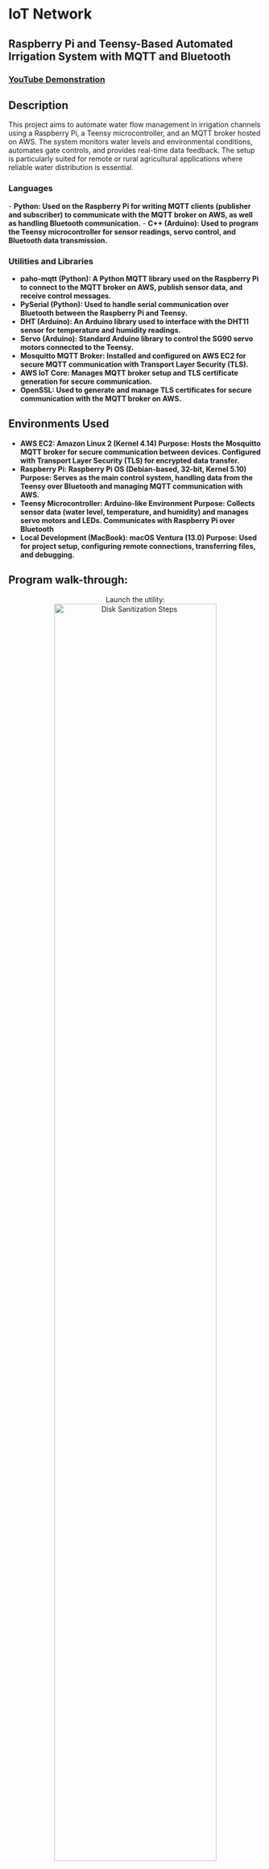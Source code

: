 <h1>IoT Network</h1>
<h2>Raspberry Pi and Teensy-Based Automated Irrigation System with MQTT and Bluetooth</h2>

 ### [YouTube Demonstration](https://youtu.be/NgmdnWOPheM)

<h2>Description</h2>
This project aims to automate water flow management in irrigation channels using a Raspberry Pi, a Teensy microcontroller, and an MQTT broker hosted on AWS. The system monitors water levels and environmental conditions, automates gate controls, and provides real-time data feedback. The setup is particularly suited for remote or rural agricultural applications where reliable water distribution is essential.
<br />


<h3>Languages</h3>
- <b>Python: Used on the Raspberry Pi for writing MQTT clients (publisher and subscriber) to communicate with the MQTT broker on AWS, as well as handling Bluetooth communication.</b> 
- <b>C++ (Arduino): Used to program the Teensy microcontroller for sensor readings, servo control, and Bluetooth data transmission.</b>

<h3>Utilities and Libraries</h3>

- <b>paho-mqtt (Python): A Python MQTT library used on the Raspberry Pi to connect to the MQTT broker on AWS, publish sensor data, and receive control messages.</b>
- <b>PySerial (Python): Used to handle serial communication over Bluetooth between the Raspberry Pi and Teensy.</b>
- <b>DHT (Arduino): An Arduino library used to interface with the DHT11 sensor for temperature and humidity readings.</b>
- <b>Servo (Arduino): Standard Arduino library to control the SG90 servo motors connected to the Teensy.</b>
- <b>Mosquitto MQTT Broker: Installed and configured on AWS EC2 for secure MQTT communication with Transport Layer Security (TLS).</b>
- <b>AWS IoT Core: Manages MQTT broker setup and TLS certificate generation for secure communication.</b>
- <b>OpenSSL: Used to generate and manage TLS certificates for secure communication with the MQTT broker on AWS.</b> 


<h2>Environments Used </h2>

- <b> AWS EC2: Amazon Linux 2 (Kernel 4.14)
Purpose: Hosts the Mosquitto MQTT broker for secure communication between devices. Configured with Transport Layer Security (TLS) for encrypted data transfer. </b> 
- <b> Raspberry Pi: Raspberry Pi OS (Debian-based, 32-bit, Kernel 5.10)
Purpose: Serves as the main control system, handling data from the Teensy over Bluetooth and managing MQTT communication with AWS. </b> 
- <b> Teensy Microcontroller: Arduino-like Environment
Purpose: Collects sensor data (water level, temperature, and humidity) and manages servo motors and LEDs. Communicates with Raspberry Pi over Bluetooth </b> 
- <b> Local Development (MacBook): macOS Ventura (13.0)
Purpose: Used for project setup, configuring remote connections, transferring files, and debugging. </b> 
<h2>Program walk-through:</h2>

<p align="center">
Launch the utility: <br/>
<img src="https://i.imgur.com/62TgaWL.png" height="80%" width="80%" alt="Disk Sanitization Steps"/>
<br />
<br />
Select the disk:  <br/>
<img src="https://i.imgur.com/tcTyMUE.png" height="80%" width="80%" alt="Disk Sanitization Steps"/>
<br />
<br />
Enter the number of passes: <br/>
<img src="https://i.imgur.com/nCIbXbg.png" height="80%" width="80%" alt="Disk Sanitization Steps"/>
<br />
<br />
Confirm your selection:  <br/>
<img src="https://i.imgur.com/cdFHBiU.png" height="80%" width="80%" alt="Disk Sanitization Steps"/>
<br />
<br />
Wait for process to complete (may take some time):  <br/>
<img src="https://i.imgur.com/JL945Ga.png" height="80%" width="80%" alt="Disk Sanitization Steps"/>
<br />
<br />
Sanitization complete:  <br/>
<img src="https://i.imgur.com/K71yaM2.png" height="80%" width="80%" alt="Disk Sanitization Steps"/>
<br />
<br />
Observe the wiped disk:  <br/>
<img src="https://i.imgur.com/AeZkvFQ.png" height="80%" width="80%" alt="Disk Sanitization Steps"/>
</p>

<!--
 ```diff
- text in red
+ text in green
! text in orange
# text in gray
@@ text in purple (and bold)@@
```
--!>
